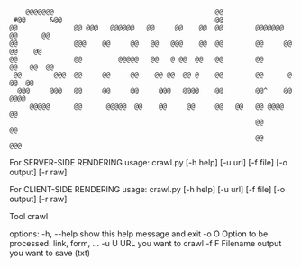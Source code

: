 
        @@@@@@@                                        @@
     #@@      &@@                                      @@
    @@              @@ @@@   @@@@@@   @@     @@    @@  @@        @@@@@@@    @@      @@
    @@              @@@    @@     @@   @@   @@@    @@  @@        @@     @@   @@    @@
    @@              @@         @@@@@   @@   @ @@  @@   @@        @@      @@   @@  @@
     @@        @@@  @@     @@     @@    @@ @@  @@ @    @@        @@      @    @@  @@
      @@@     @@@   @@     @@     @@     @@@   @@@@    @@        @@^    @@     @@@@
         @@@@@      @@      @@@@@  @@    @@     @@     @@   @@   @@ @@@@        @@
                                                                 @@            @@
                                                                 @@          @@@

For SERVER-SIDE RENDERING
usage: crawl.py [-h help] [-u url] [-f file] [-o output] [-r raw]

For CLIENT-SIDE RENDERING
usage: crawl.py [-h help] [-u url] [-f file] [-o output] [-r raw]

Tool crawl

options:
  -h, --help  show this help message and exit
  -o O        Option to be processed: link, form, ...
  -u U        URL you want to crawl
  -f F        Filename output you want to save (txt)